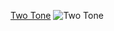 [Two Tone](Assets/_Shaders/AmplifyShaders/TwoTone.shader)
![Two Tone](https://user-images.githubusercontent.com/30673142/65167141-d9c10a80-d9f6-11e9-8ee7-36b4da042d16.png)
